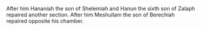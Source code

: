 After him Hananiah the son of Shelemiah and Hanun the sixth son of Zalaph repaired another section. After him Meshullam the son of Berechiah repaired opposite his chamber.
